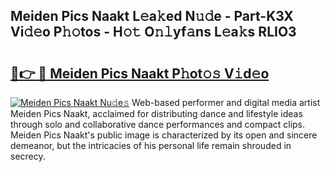 ## Meiden Pics Naakt L𝚎a𝚔ed N𝚞𝚍e - Part-K3X Vi𝚍𝚎o P𝚑𝚘tos - H𝚘𝚝 O𝚗𝚕yf𝚊ns L𝚎a𝚔s RLIO3

# <h2><a href="http://kfc5c1.oniu.top/?m=Meiden+Pics+Naakt">🔗👉 🔴 Meiden Pics Naakt P𝚑ot𝚘𝚜 V𝚒d𝚎o</a></h2>

[![Meiden Pics Naakt Nu𝚍e𝚜](https://i.imgur.com/0qMVB7G.gif)](http://kfc5c1.oniu.top/?m=Meiden+Pics+Naakt)
Web-based performer and digital media artist Meiden Pics Naakt, acclaimed for distributing dance and lifestyle ideas through solo and collaborative dance performances and compact clips. Meiden Pics Naakt's public image is characterized by its open and sincere demeanor, but the intricacies of his personal life remain shrouded in secrecy.  
